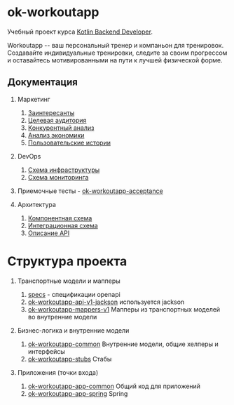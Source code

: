 # ok-workoutapp

Учебный проект курса
[Kotlin Backend Developer](https://otus.ru/lessons/kotlin/?int_source=courses_catalog&int_term=programming).


Workoutapp -- ваш персональный тренер и компаньон для тренировок. Создавайте индивидуальные
тренировки, следите за своим прогрессом и оставайтесь мотивированными на пути к лучшей физической форме.


## Документация

1. Маркетинг
    1. [Заинтересанты](./docs/01-marketing/02-stakeholders.md)
    2. [Целевая аудитория](./docs/01-marketing/01-target-audience.md)
    3. [Конкурентный анализ](./docs/01-marketing/03-concurrency.md)
    4. [Анализ экономики](./docs/01-marketing/04-economy.md)
    5. [Пользовательские истории](./docs/01-marketing/05-user-stories.md)

2. DevOps
   1. [Схема инфраструктуры](./docs/02-devops/01-infrastruture.md)
   2. [Схема мониторинга](./docs/02-devops/02-monitoring.md)

3. Приемочные тесты - [ok-workoutapp-acceptance](ok-workoutapp-acceptance)

4. Архитектура
   1. [Компонентная схема](./docs/04-architecture/01-arch.md)
   2. [Интеграционная схема](./docs/04-architecture/02-integration.md)
   3. [Описание API](./docs/04-architecture/03-api.md)

# Структура проекта

1. Транспортные модели и мапперы
   1. [specs](specs) - спецификации openapi
   2. [ok-workoutapp-api-v1-jackson](ok-workoutapp-api-v1-jackson) используется jackson
   3. [ok-workoutapp-mappers-v1](ok-workoutapp-mappers-v1) Мапперы из транспортных моделей во внутренние модели

2. Бизнес-логика и внутренние модели
   1. [ok-workoutapp-common](ok-workoutapp-common) Внутренние модели, общие хелперы и интерфейсы
   2. [ok-workoutapp-stubs](ok-workoutapp-stubs) Стабы

3. Приложения (точки входа)
   1. [ok-workoutapp-app-common](ok-workoutapp-app-common) Общий код для приложений
   2. [ok-workoutapp-app-spring](ok-workoutapp-app-spring) Spring